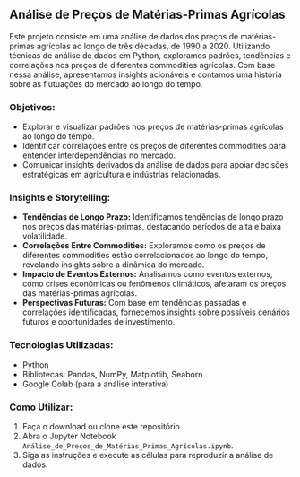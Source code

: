 ## Análise de Preços de Matérias-Primas Agrícolas

Este projeto consiste em uma análise de dados dos preços de matérias-primas agrícolas ao longo de três décadas, de 1990 a 2020. Utilizando técnicas de análise de dados em Python, exploramos padrões, tendências e correlações nos preços de diferentes commodities agrícolas. Com base nessa análise, apresentamos insights acionáveis e contamos uma história sobre as flutuações do mercado ao longo do tempo.

### Objetivos:

- Explorar e visualizar padrões nos preços de matérias-primas agrícolas ao longo do tempo.
- Identificar correlações entre os preços de diferentes commodities para entender interdependências no mercado.
- Comunicar insights derivados da análise de dados para apoiar decisões estratégicas em agricultura e indústrias relacionadas.

### Insights e Storytelling:

- **Tendências de Longo Prazo:** Identificamos tendências de longo prazo nos preços das matérias-primas, destacando períodos de alta e baixa volatilidade.
- **Correlações Entre Commodities:** Exploramos como os preços de diferentes commodities estão correlacionados ao longo do tempo, revelando insights sobre a dinâmica do mercado.
- **Impacto de Eventos Externos:** Analisamos como eventos externos, como crises econômicas ou fenômenos climáticos, afetaram os preços das matérias-primas agrícolas.
- **Perspectivas Futuras:** Com base em tendências passadas e correlações identificadas, fornecemos insights sobre possíveis cenários futuros e oportunidades de investimento.

### Tecnologias Utilizadas:

- Python
- Bibliotecas: Pandas, NumPy, Matplotlib, Seaborn
- Google Colab (para a análise interativa)

### Como Utilizar:

1. Faça o download ou clone este repositório.
2. Abra o Jupyter Notebook `Análise_de_Preços_de_Matérias_Primas_Agrícolas.ipynb`.
3. Siga as instruções e execute as células para reproduzir a análise de dados.

